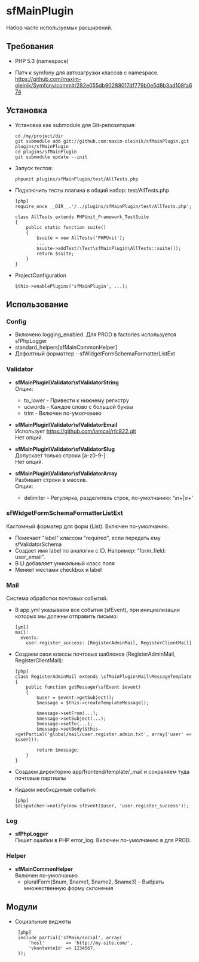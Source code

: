 sfMainPlugin
============

Набор часто используемых расширений.


Требования
----------

  * PHP 5.3 (namespace)

  * Патч к symfony для автозагрузки классов с namespace.  
    https://github.com/maxim-oleinik/Symfony/commit/282e055db90288017df779b0e5d8b3ad108fa674


Установка
---------

  * Установка как submodule для Git-репозитария:

        cd /my/project/dir
        git submodule add git://github.com:maxim-oleinik/sfMainPlugin.git plugins/sfMainPlugin
        cd plugins/sfMainPlugin
        git submodule update --init

  * Запуск тестов:

        phpunit plugins/sfMainPlugin/test/AllTests.php

  * Подключить тесты плагина в общий набор: test/AllTests.php

        [php]
        require_once __DIR__.'/../plugins/sfMainPlugin/test/AllTests.php';

        class AllTests extends PHPUnit_Framework_TestSuite
        {
            public static function suite()
            {
                $suite = new AllTests('PHPUnit');
                ...
                $suite->addTest(\Test\sfMainPlugin\AllTests::suite());
                return $suite;
            }
        }

  * ProjectConfiguration

        $this->enablePlugins('sfMainPlugin', ...);


Использование
-------------

### Config ###

  * Включено logging_enabled. Для PROD в factories используется sfPhpLogger
  * standard_helpers[sfMainCommonHelper]
  * Дефолтный форматтер - sfWidgetFormSchemaFormatterListExt


### Validator ###

  * **sfMainPlugin\Validator\sfValidatorString**  
    Опции:
      * to_lower - Привести к нижнему регистру
      * ucwords  - Каждое слово с большой буквы
      * trim     - Включен по-умолчанию

  * **sfMainPlugin\Validator\sfValidatorEmail**  
    Использует https://github.com/iamcal/rfc822.git  
    Нет опций.

  * **sfMainPlugin\Validator\sfValidatorSlug**  
    Допускает только строки [a-z0-9\-]  
    Нет опций.

  * **sfMainPlugin\Validator\sfValidatorArray**  
    Разбивает строки в массив.  
    Опции:
      * delimiter - Регулярка, разделитель строк, по-умолчанию: '\n+|\r+'


### sfWidgetFormSchemaFormatterListExt ###

Кастомный форматер для форм (List). Включен по-умолчанию.

  * Помечает "label" классом "required", если передать ему sfValidatorSchema
  * Создает имя label по аналогии с ID. Например: "form_field: user_email".
  * В LI добавляет уникальный класс поля
  * Меняет местами checkbox и label


### Mail ###

Система обработки почтовых событий.

  * В app.yml указываем все события (sfEvent), при инициализации которых мы
    должны отправить письмо:

        [yml]
        mail:
          events:
            user.register_success: [RegisterAdminMail, RegisterClientMail]

  * Создаем свои классы почтовых шаблонов (RegisterAdminMail, RegisterClientMail):

        [php]
        class RegisterAdminMail extends \sfMainPlugin\Mail\MessageTemplate
        {
            public function getMessage(\sfEvent $event)
            {
                $user = $event->getSubject();
                $message = $this->createTemplateMessage();

                $message->setFrom(...);
                $message->setSubject(...);
                $message->setTo(...);
                $message->setBody($this->getPartial('global/mail/user.register.admin.txt', array('user' => $user)));

                return $message;
            }
        }

  * Создаем директорию app/frontend/template/_mail и сохраняем туда почтовые партиалы

  * Кидаем необходимые события:

        [php]
        $dispatcher->notify(new sfEvent($user, 'user.register_success'));


### Log ###

  * **sfPhpLogger**  
    Пишет ошибки в PHP error_log. Включен по-умолчанию в для PROD.


### Helper ###

  * **sfMainCommonHelper**  
    Включен по-умолчанию
      * pluralForm($num, $name1, $name2, $name3) - Выбрать множественную форму склонения


Модули
------

 * Социальные виджеты

        [php]
        include_partial('sfMain/social', array(
            'host'        => 'http://my-site.com/',
            'vkontakteId' => 1234567,
        ));
